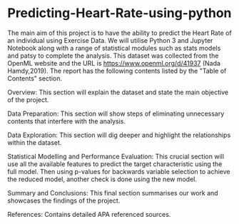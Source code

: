 # Predicting-Heart-Rate-using-python

The main aim of this project is to have the ability to predict the Heart Rate of an individual using Exercise Data. We will utilise Python 3 and Jupyter Notebook along with a range of statistical modules such as stats models and patsy to complete the analysis. This dataset was collected from the OpenML website and the URL is https://www.openml.org/d/41937 (Nada Hamdy,2019). The report has the following contents listed by the "Table of Contents" section.

Overview: This section will explain the dataset and state the main objective of the project.

Data Preparation: This section will show steps of eliminating unnecessary contents that interfere with the analysis.

Data Exploration: This section will dig deeper and highlight the relationships within the dataset.

Statistical Modelling and Performance Evaluation: This crucial section will use all the available features to predict the target characteristic using the full model. Then using p-values for backwards variable selection to achieve the reduced model, another check is done using the new model.

Summary and Conclusions: This final section summarises our work and showcases the findings of the project.

References: Contains detailed APA referenced sources.
